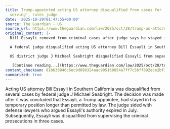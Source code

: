 ```yaml
---
title: Trump-appointed acting US attorney disqualified from cases for ‘unlawfully
  serving’, rules judge
date: '2025-10-29T01:47:55+00:00'
source: The Guardian - US
source_url: https://www.theguardian.com/law/2025/oct/28/trump-us-attorney-essayli-disqualified
original_content: |-
  Bill Essayli removed from criminal cases after judge says he stayed in temporary job longer than allowed by law

  A federal judge disqualified acting US attorney Bill Essayli in Southern California from several cases after concluding Tuesday that the Trump appointee has stayed in the temporary job longer than allowed by law.

  US district judge J Michael Seabright disqualified Essayli from supervising the criminal prosecutions in three cases, siding with defense lawyers who argued that his authority expired in July.

   [Continue reading...](https://www.theguardian.com/law/2025/oct/28/trump-us-attorney-essayli-disqualified)
content_checksum: 01b638846c6ec9d898324aac905168654a7ff7c5bff892ece2bf3caa3fb85d43
summarized: true
---
```


Acting US attorney Bill Essayli in Southern California was disqualified from several cases by federal judge J Michael Seabright. The decision was made after it was concluded that Essayli, a Trump appointee, had stayed in his temporary position longer than permitted by law. The judge sided with defense lawyers who argued Essayli's authority expired in July. Subsequently, Essayli was disqualified from supervising the criminal prosecutions in three cases.